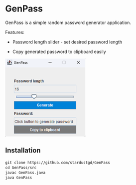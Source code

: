 # GenPass

GenPass is a simple random password generator application.

Features:

- Password length slider - set desired password length

- Copy generated password to clipboard easily

![GenPass](resources/genpass-screenshot.png)

## Installation

```shell
git clone https://github.com/stardustgd/GenPass
cd GenPass/src
javac GenPass.java
java GenPass
```
